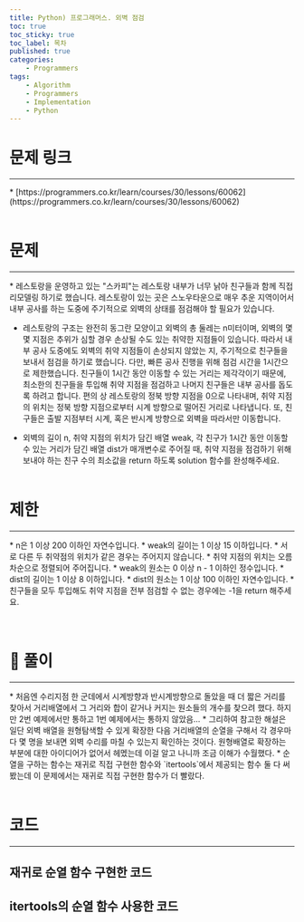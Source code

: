 ```yaml
---
title: Python) 프로그래머스. 외벽 점검
toc: true
toc_sticky: true
toc_label: 목차
published: true
categories:
    - Programmers
tags:
    - Algorithm
    - Programmers
    - Implementation
    - Python
---
```


# 문제 링크
<hr>
* [https://programmers.co.kr/learn/courses/30/lessons/60062](https://programmers.co.kr/learn/courses/30/lessons/60062)<br><br>

# 문제
<hr>
* 레스토랑을 운영하고 있는 "스카피"는 레스토랑 내부가 너무 낡아 친구들과 함께 직접 리모델링 하기로 했습니다. 레스토랑이 있는 곳은 스노우타운으로 매우 추운 지역이어서 내부 공사를 하는 도중에 주기적으로 외벽의 상태를 점검해야 할 필요가 있습니다.

* 레스토랑의 구조는 완전히 동그란 모양이고 외벽의 총 둘레는 n미터이며, 외벽의 몇몇 지점은 추위가 심할 경우 손상될 수도 있는 취약한 지점들이 있습니다. 따라서 내부 공사 도중에도 외벽의 취약 지점들이 손상되지 않았는 지, 주기적으로 친구들을 보내서 점검을 하기로 했습니다. 다만, 빠른 공사 진행을 위해 점검 시간을 1시간으로 제한했습니다. 친구들이 1시간 동안 이동할 수 있는 거리는 제각각이기 때문에, 최소한의 친구들을 투입해 취약 지점을 점검하고 나머지 친구들은 내부 공사를 돕도록 하려고 합니다. 편의 상 레스토랑의 정북 방향 지점을 0으로 나타내며, 취약 지점의 위치는 정북 방향 지점으로부터 시계 방향으로 떨어진 거리로 나타냅니다. 또, 친구들은 출발 지점부터 시계, 혹은 반시계 방향으로 외벽을 따라서만 이동합니다.

* 외벽의 길이 n, 취약 지점의 위치가 담긴 배열 weak, 각 친구가 1시간 동안 이동할 수 있는 거리가 담긴 배열 dist가 매개변수로 주어질 때, 취약 지점을 점검하기 위해 보내야 하는 친구 수의 최소값을 return 하도록 solution 함수를 완성해주세요.<br><br>

# 제한
<hr>
* n은 1 이상 200 이하인 자연수입니다.
* weak의 길이는 1 이상 15 이하입니다.
* 서로 다른 두 취약점의 위치가 같은 경우는 주어지지 않습니다.
* 취약 지점의 위치는 오름차순으로 정렬되어 주어집니다.
* weak의 원소는 0 이상 n - 1 이하인 정수입니다.
* dist의 길이는 1 이상 8 이하입니다.
* dist의 원소는 1 이상 100 이하인 자연수입니다.
* 친구들을 모두 투입해도 취약 지점을 전부 점검할 수 없는 경우에는 -1을 return 해주세요.<br><br><br>

# 👀 풀이
<hr>
* 처음엔 수리지점 한 군데에서 시계방향과 반시계방향으로 돌았을 때 더 짧은 거리를 찾아서 거리배열에서 그 거리와 합이 같거나 커지는 원소들의 개수를 찾으려 했다. 하지만 2번 예제에서만 통하고 1번 예제에서는 통하지 않았음...
* 그리하여 참고한 해설은 일단 외벽 배열을 원형탐색할 수 있게 확장한 다음 거리배열의 순열을 구해서 각 경우마다 몇 명을 보내면 외벽 수리를 마칠 수 있는지 확인하는 것이다. 원형배열로 확장하는 부분에 대한 아이디어가 없어서 헤멨는데 이걸 알고 나니까 조금 이해가 수월했다.
* 순열을 구하는 함수는 재귀로 직접 구현한 함수와 `itertools`에서 제공되는 함수 둘 다 써 봤는데 이 문제에서는 재귀로 직접 구현한 함수가 더 빨랐다.<br><br>
 
# 코드
<hr>

## 재귀로 순열 함수 구현한 코드

<script src="https://gist.github.com/miro7923/3dbb17400670abbf4d9e50fd8677bd44.js"></script>

## itertools의 순열 함수 사용한 코드 

<script src="https://gist.github.com/miro7923/31c1614750fc4544770808bd672fa477.js"></script>
